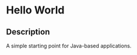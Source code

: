 <!--

######################################################################
#
# File: INSTALL.md
#
# Copyright (c) 2017, Adam W. Dace.  All Rights Reserved.
# Please see the accompanying LICENSE file for license information.
#
######################################################################

-->

# Hello World
## Description
A simple starting point for Java-based applications.
